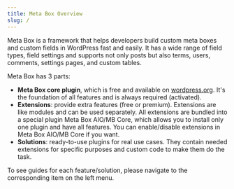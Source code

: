 ```yaml
---
title: Meta Box Overview
slug: /
---
```


Meta Box is a framework that helps developers build custom meta boxes and custom fields in WordPress fast and easily. It has a wide range of field types, field settings and supports not only posts but also terms, users, comments, settings pages, and custom tables.

Meta Box has 3 parts:

- **Meta Box core plugin**, which is free and available on [wordpress.org](https://wordpress.org/plugins/meta-box/). It's the foundation of all features and is always required (activated).
- **Extensions**: provide extra features (free or premium). Extensions are like modules and can be used separately. All extensions are bundled into a special plugin Meta Box AIO/MB Core, which allows you to install only one plugin and have all features. You can enable/disable extensions in Meta Box AIO/MB Core if you want.
- **Solutions**: ready-to-use plugins for real use cases. They contain needed extensions for specific purposes and custom code to make them do the task.

To see guides for each feature/solution, please navigate to the corresponding item on the left menu.
